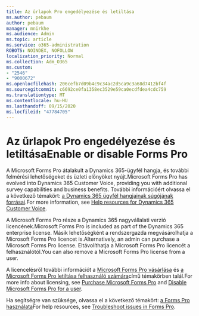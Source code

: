 ```yaml
---
title: Az űrlapok Pro engedélyezése és letiltása
ms.author: pebaum
author: pebaum
manager: mnirkhe
ms.audience: Admin
ms.topic: article
ms.service: o365-administration
ROBOTS: NOINDEX, NOFOLLOW
localization_priority: Normal
ms.collection: Adm_O365
ms.custom:
- "2546"
- "9000672"
ms.openlocfilehash: 206cefb7d09b4c9c34ac2d5ca9c3a68d7412bf4f
ms.sourcegitcommit: c6692ce0fa1358ec3529e59ca0ecdfdea4cdc759
ms.translationtype: MT
ms.contentlocale: hu-HU
ms.lasthandoff: 09/15/2020
ms.locfileid: "47784705"
---
```

# <a name="enable-or-disable-forms-pro"></a><span data-ttu-id="4eb83-102">Az űrlapok Pro engedélyezése és letiltása</span><span class="sxs-lookup"><span data-stu-id="4eb83-102">Enable or disable Forms Pro</span></span>

<span data-ttu-id="4eb83-103">A Microsoft Forms Pro átalakult a Dynamics 365-ügyfél hangja, és további felmérési lehetőségeket és üzleti előnyöket nyújt.</span><span class="sxs-lookup"><span data-stu-id="4eb83-103">Microsoft Forms Pro has evolved into Dynamics 365 Customer Voice, providing you with additional survey capabilities and business benefits.</span></span> <span data-ttu-id="4eb83-104">További információért olvassa el a következő témakört: [a Dynamics 365 ügyfél hangjainak súgójának forrásai](https://go.microsoft.com/fwlink/p/?linkid=2128357).</span><span class="sxs-lookup"><span data-stu-id="4eb83-104">For more information, see [Help resources for Dynamics 365 Customer Voice](https://go.microsoft.com/fwlink/p/?linkid=2128357).</span></span>  

<span data-ttu-id="4eb83-105">A Microsoft Forms Pro része a Dynamics 365 nagyvállalati verzió licencének.</span><span class="sxs-lookup"><span data-stu-id="4eb83-105">Microsoft Forms Pro is included as part of the Dynamics 365 enterprise license.</span></span> <span data-ttu-id="4eb83-106">Másik lehetőségként a rendszergazda megvásárolhatja a Microsoft Forms Pro licencet is.</span><span class="sxs-lookup"><span data-stu-id="4eb83-106">Alternatively, an admin can purchase a Microsoft Forms Pro license.</span></span> <span data-ttu-id="4eb83-107">Eltávolíthatja a Microsoft Forms Pro licencét a felhasználótól.</span><span class="sxs-lookup"><span data-stu-id="4eb83-107">You can also remove a Microsoft Forms Pro license from a user.</span></span>  

<span data-ttu-id="4eb83-108">A licencelésről további információt a [Microsoft Forms Pro vásárlása](https://docs.microsoft.com/forms-pro/purchase#purchase-microsoft-forms-pro-for-users-in-a-dynamics-365-tenant) és [a Microsoft Forms Pro letiltása felhasználó számára](https://docs.microsoft.com/forms-pro/purchase#disable-microsoft-forms-pro-for-a-user-1)című témakörben talál.</span><span class="sxs-lookup"><span data-stu-id="4eb83-108">For more info about licensing, see [Purchase Microsoft Forms Pro](https://docs.microsoft.com/forms-pro/purchase#purchase-microsoft-forms-pro-for-users-in-a-dynamics-365-tenant) and [Disable Microsoft Forms Pro for a user](https://docs.microsoft.com/forms-pro/purchase#disable-microsoft-forms-pro-for-a-user-1).</span></span>
  
<span data-ttu-id="4eb83-109">Ha segítségre van szüksége, olvassa el a következő témakört: [a Forms Pro használata](https://docs.microsoft.com/forms-pro/troubleshoot)</span><span class="sxs-lookup"><span data-stu-id="4eb83-109">For help resources, see [Troubleshoot issues in Forms Pro](https://docs.microsoft.com/forms-pro/troubleshoot).</span></span>